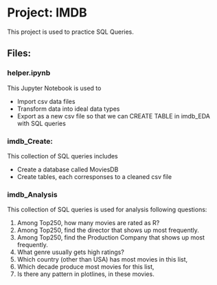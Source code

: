 # Project: IMDB

This project is used to practice SQL Queries.

## Files:

### helper.ipynb
This Jupyter Notebook is used to 

- Import csv data files
- Transform data into ideal data types
- Export as a new csv file so that we can CREATE TABLE in imdb_EDA with SQL queries

### imdb_Create:
This collection of SQL queries includes

- Create a database called MoviesDB
- Create tables, each corresponses to a cleaned csv file

### imdb_Analysis
This collection of SQL queries is used for analysis following questions:

1. Among Top250, how many movies are rated as R?
2. Among Top250, find the director that shows up most frequently.
3. Among Top250, find the Production Company that shows up most frequently.
4. What genre usually gets high ratings?
5. Which country (other than USA) has most movies in this list,
6. Which decade produce most movies for this list,
7. Is there any pattern in plotlines, in these movies.

